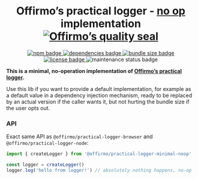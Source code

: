 
<h1 align="center">
	Offirmo’s practical logger - <a href="https://en.wikipedia.org/wiki/NOP_(code)">no op</a> implementation<br>
	<a href="https://www.offirmo.net/offirmo-monorepo/doc/modules-directory/index.html">
		<img src="https://www.offirmo.net/offirmo-monorepo/doc/quality-seal/offirmos_quality_seal.svg" alt="Offirmo’s quality seal">
	</a>
</h1>

<p align="center">
	<a alt="npm package page"
	  href="https://www.npmjs.com/package/@offirmo/practical-logger-minimal-noop">
		<img alt="npm badge"
		  src="https://img.shields.io/npm/v/@offirmo/practical-logger-minimal-noop.svg">
	</a>
	<a alt="dependencies analysis"
	  href="https://david-dm.org/offirmo/offirmo-monorepo?path=1-foundation%2Fpractical-logger-minimal-noop">
		<img alt="dependencies badge"
		  src="https://img.shields.io/david/offirmo/offirmo-monorepo.svg?path=1-foundation%2Fpractical-logger-minimal-noop">
	</a>
	<a alt="bundle size evaluation"
	  href="https://bundlephobia.com/result?p=@offirmo/practical-logger-minimal-noop">
		<img alt="bundle size badge"
		  src="https://img.shields.io/bundlephobia/minzip/@offirmo/practical-logger-minimal-noop.svg">
	</a>
	<a alt="license"
	  href="https://unlicense.org/">
		<img alt="license badge"
		  src="https://img.shields.io/badge/license-public_domain-brightgreen.svg">
	</a>
	<img alt="maintenance status badge"
	  src="https://img.shields.io/maintenance/yes/2019.svg">
</p>

**This is a minimal, no-operation implementation of [Offirmo’s practical logger](https://github.com/Offirmo/offirmo-monorepo/wiki/Offirmo%E2%80%99s-Practical-Logger).**

Use this lib if you want to provide a default implementation,
for example as a default value in a dependency injection mechanism,
ready to be replaced by an actual version if the caller wants it,
but not hurting the bundle size if the user opts out.

### API
Exact same API as `@offirmo/practical-logger-browser` and `@offirmo/practical-logger-node`:
```javascript
import { createLogger } from '@offirmo/practical-logger-minimal-noop'

const logger = createLogger()
logger.log('hello from logger!') // absolutely nothing happens, no-op
```
